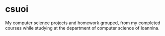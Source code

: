 # csuoi
My computer science projects and homework grouped, from my completed courses while studying at the department of computer science of Ioannina.
